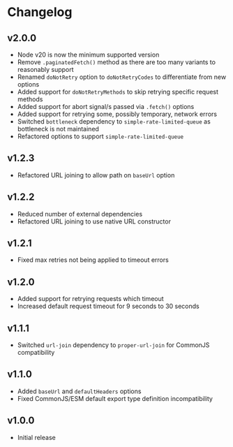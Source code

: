# Changelog

## v2.0.0

- Node v20 is now the minimum supported version
- Remove `.paginatedFetch()` method as there are too many variants to reasonably support
- Renamed `doNotRetry` option to `doNotRetryCodes` to differentiate from new options
- Added support for `doNotRetryMethods` to skip retrying specific request methods
- Added support for abort signal/s passed via `.fetch()` options 
- Added support for retrying some, possibly temporary, network errors
- Switched `bottleneck` dependency to `simple-rate-limited-queue` as bottleneck is not maintained
- Refactored options to support `simple-rate-limited-queue`

## v1.2.3

- Refactored URL joining to allow path on `baseUrl` option

## v1.2.2

- Reduced number of external dependencies
- Refactored URL joining to use native URL constructor

## v1.2.1

- Fixed max retries not being applied to timeout errors

## v1.2.0

- Added support for retrying requests which timeout
- Increased default request timeout for 9 seconds to 30 seconds

## v1.1.1

- Switched `url-join` dependency to `proper-url-join` for CommonJS compatibility

## v1.1.0

- Added `baseUrl` and `defaultHeaders` options
- Fixed CommonJS/ESM default export type definition incompatibility

## v1.0.0

- Initial release
